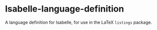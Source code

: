 # Isabelle-language-definition
A language definition for Isabelle, for use in the LaTeX `listings` package.
